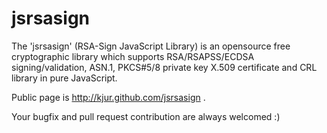 jsrsasign
=========

The 'jsrsasign' (RSA-Sign JavaScript Library) is an opensource free cryptographic library which supports RSA/RSAPSS/ECDSA signing/validation, ASN.1, PKCS#5/8 private key X.509 certificate and CRL library in pure JavaScript.

Public page is http://kjur.github.com/jsrsasign .

Your bugfix and pull request contribution are always welcomed :)
